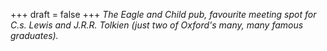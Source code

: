 
+++
draft = false
+++
_The Eagle and Child pub, favourite meeting spot for C.s. Lewis and J.R.R. Tolkien (just two of Oxford's many, many famous graduates)._
